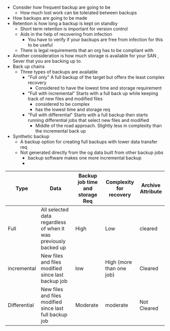 * Consider how frequent backup are going to be 
	* How much lost work can be tolerated between backups
* How backups are going to be made 
* Retention is how long a backup is kept on standby 
	* Short term retention is important for version control 
	* Aids in the help of recovering from infection 
		* You have to verify if your backups are free from infection for this to be useful 
	* There is legal requirements that an org has to be compliant with 
* Another consideration is how much storage is available for your SAN , Sever that you are backing up to.
* Back up chains 
	* Three types of backups are available
		* "Full only" A full backup of the target but offers the least complex recovery 
			* Considered to have the lowest time and storage requirement 
		* "Full with incremental" Starts with a full back up while keeping track of new files and modified files
			* considered to be complex 
			* has the lowest time and storage req
		* "Full with differential" Starts with a full backup then starts running differential jobs that select new files and modified 
			* Middle of the road approach. Slightly less in complexity than the incremental back up 
* Synthetic backup
	* A backup option for creating full backups with lower data transfer req
	* Not generated directly from the og data built from other backup jobs 
		* backup software makes one more incremental backup
		* 






| Type         | Data                                                             | Backup job time and storage Req | Complexity for recovery  | Archive Attribute |
| ------------ | ---------------------------------------------------------------- | ------------------------------- | ------------------------ | ----------------- |
| Full         | All selected data regardless of when it was previously backed up | High                            | Low                      | cleared           |
| incremental  | New files and files modified since last backup job               | low                             | High (more than one job) | Cleared           |
| Differential | New files and files modified since last full backup job          | Moderate                        | moderate                 | Not Cleared       |
